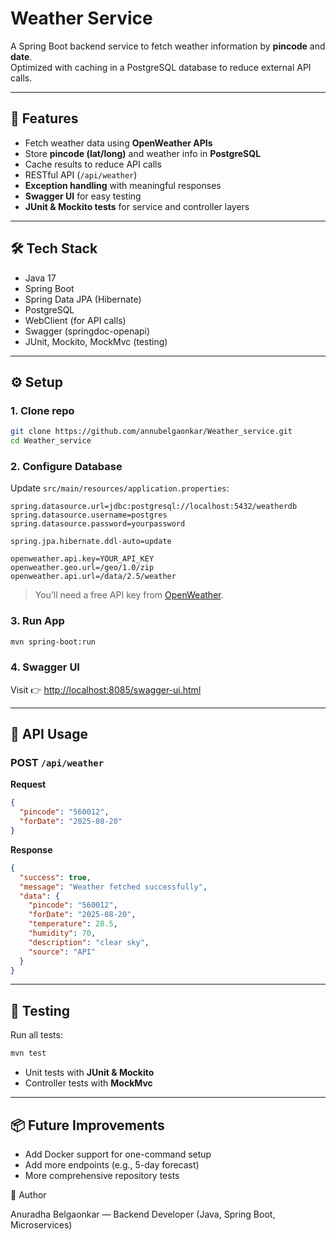 # Weather Service

A Spring Boot backend service to fetch weather information by **pincode** and **date**.  
Optimized with caching in a PostgreSQL database to reduce external API calls.  

---

## 🚀 Features
- Fetch weather data using **OpenWeather APIs**  
- Store **pincode (lat/long)** and weather info in **PostgreSQL**  
- Cache results to reduce API calls  
- RESTful API (`/api/weather`)  
- **Exception handling** with meaningful responses  
- **Swagger UI** for easy testing  
- **JUnit & Mockito tests** for service and controller layers  

---

## 🛠️ Tech Stack
- Java 17  
- Spring Boot  
- Spring Data JPA (Hibernate)  
- PostgreSQL  
- WebClient (for API calls)  
- Swagger (springdoc-openapi)  
- JUnit, Mockito, MockMvc (testing)  

---

## ⚙️ Setup

### 1. Clone repo
```bash
git clone https://github.com/annubelgaonkar/Weather_service.git
cd Weather_service
```

### 2. Configure Database
Update `src/main/resources/application.properties`:
```properties
spring.datasource.url=jdbc:postgresql://localhost:5432/weatherdb
spring.datasource.username=postgres
spring.datasource.password=yourpassword

spring.jpa.hibernate.ddl-auto=update

openweather.api.key=YOUR_API_KEY
openweather.geo.url=/geo/1.0/zip
openweather.api.url=/data/2.5/weather
```

> You’ll need a free API key from [OpenWeather](https://openweathermap.org/api).  

### 3. Run App
```bash
mvn spring-boot:run
```

### 4. Swagger UI
Visit 👉 [http://localhost:8085/swagger-ui.html](http://localhost:8080/swagger-ui.html)

---

## 📡 API Usage

### POST `/api/weather`

**Request**
```json
{
  "pincode": "560012",
  "forDate": "2025-08-20"
}
```

**Response**
```json
{
  "success": true,
  "message": "Weather fetched successfully",
  "data": {
    "pincode": "560012",
    "forDate": "2025-08-20",
    "temperature": 28.5,
    "humidity": 70,
    "description": "clear sky",
    "source": "API"
  }
}
```

---

## 🧪 Testing
Run all tests:
```bash
mvn test
```

- Unit tests with **JUnit & Mockito**  
- Controller tests with **MockMvc**  

---

## 📦 Future Improvements
- Add Docker support for one-command setup  
- Add more endpoints (e.g., 5-day forecast)  
- More comprehensive repository tests  

👤 Author

Anuradha Belgaonkar — Backend Developer (Java, Spring Boot, Microservices)